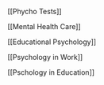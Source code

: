 [[Phycho Tests]]

[[Mental Health Care]]

[[Educational Psychology]]

[[Psychology in Work]]

[[Pschology in Education]]

